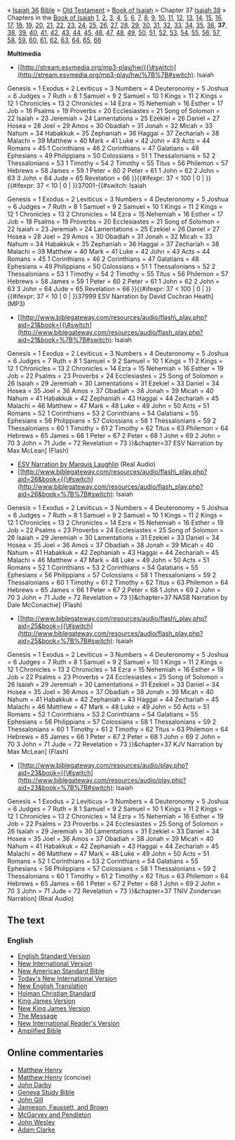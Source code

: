 « [Isaiah 36](Isaiah_36 "Isaiah 36")
[Bible](Bible "Bible") \>
[Old Testament](Old_Testament "Old Testament") \>
[Book of Isaiah](Book_of_Isaiah "Book of Isaiah") \> Chapter 37
[Isaiah 38](Isaiah_38 "Isaiah 38") »
Chapters in the [Book of Isaiah](Book_of_Isaiah "Book of Isaiah")
[1](index.php?title=Isaiah_1&action=edit&redlink=1 "Isaiah 1 (page does not exist)"),
[2](index.php?title=Isaiah_2&action=edit&redlink=1 "Isaiah 2 (page does not exist)"),
[3](index.php?title=Isaiah_3&action=edit&redlink=1 "Isaiah 3 (page does not exist)"),
[4](index.php?title=Isaiah_4&action=edit&redlink=1 "Isaiah 4 (page does not exist)"),
[5](index.php?title=Isaiah_5&action=edit&redlink=1 "Isaiah 5 (page does not exist)"),
[6](index.php?title=Isaiah_6&action=edit&redlink=1 "Isaiah 6 (page does not exist)"),
[7](index.php?title=Isaiah_7&action=edit&redlink=1 "Isaiah 7 (page does not exist)"),
[8](index.php?title=Isaiah_8&action=edit&redlink=1 "Isaiah 8 (page does not exist)"),
[9](Isaiah_9 "Isaiah 9"),
[10](index.php?title=Isaiah_10&action=edit&redlink=1 "Isaiah 10 (page does not exist)"),
[11](index.php?title=Isaiah_11&action=edit&redlink=1 "Isaiah 11 (page does not exist)"),
[12](index.php?title=Isaiah_12&action=edit&redlink=1 "Isaiah 12 (page does not exist)"),
[13](index.php?title=Isaiah_13&action=edit&redlink=1 "Isaiah 13 (page does not exist)"),
[14](index.php?title=Isaiah_14&action=edit&redlink=1 "Isaiah 14 (page does not exist)"),
[15](index.php?title=Isaiah_15&action=edit&redlink=1 "Isaiah 15 (page does not exist)"),
[16](index.php?title=Isaiah_16&action=edit&redlink=1 "Isaiah 16 (page does not exist)"),
[17](index.php?title=Isaiah_17&action=edit&redlink=1 "Isaiah 17 (page does not exist)"),
[18](index.php?title=Isaiah_18&action=edit&redlink=1 "Isaiah 18 (page does not exist)"),
[19](index.php?title=Isaiah_19&action=edit&redlink=1 "Isaiah 19 (page does not exist)"),
[20](index.php?title=Isaiah_20&action=edit&redlink=1 "Isaiah 20 (page does not exist)"),
[21](index.php?title=Isaiah_21&action=edit&redlink=1 "Isaiah 21 (page does not exist)"),
[22](index.php?title=Isaiah_22&action=edit&redlink=1 "Isaiah 22 (page does not exist)"),
[23](index.php?title=Isaiah_23&action=edit&redlink=1 "Isaiah 23 (page does not exist)"),
[24](index.php?title=Isaiah_24&action=edit&redlink=1 "Isaiah 24 (page does not exist)"),
[25](index.php?title=Isaiah_25&action=edit&redlink=1 "Isaiah 25 (page does not exist)"),
[26](index.php?title=Isaiah_26&action=edit&redlink=1 "Isaiah 26 (page does not exist)"),
[27](index.php?title=Isaiah_27&action=edit&redlink=1 "Isaiah 27 (page does not exist)"),
[28](index.php?title=Isaiah_28&action=edit&redlink=1 "Isaiah 28 (page does not exist)"),
[29](index.php?title=Isaiah_29&action=edit&redlink=1 "Isaiah 29 (page does not exist)"),
[30](index.php?title=Isaiah_30&action=edit&redlink=1 "Isaiah 30 (page does not exist)"),
[31](index.php?title=Isaiah_31&action=edit&redlink=1 "Isaiah 31 (page does not exist)"),
[32](Isaiah_32 "Isaiah 32"), [33](Isaiah_33 "Isaiah 33"),
[34](Isaiah_34 "Isaiah 34"), [35](Isaiah_35 "Isaiah 35"),
[36](Isaiah_36 "Isaiah 36"), **37**, [38](Isaiah_38 "Isaiah 38"),
[39](Isaiah_39 "Isaiah 39"), [40](Isaiah_40 "Isaiah 40"),
[41](Isaiah_41 "Isaiah 41"), [42](Isaiah_42 "Isaiah 42"),
[43](Isaiah_43 "Isaiah 43"), [44](Isaiah_44 "Isaiah 44"),
[45](Isaiah_45 "Isaiah 45"), [46](Isaiah_46 "Isaiah 46"),
[47](Isaiah_47 "Isaiah 47"), [48](Isaiah_48 "Isaiah 48"),
[49](index.php?title=Isaiah_49&action=edit&redlink=1 "Isaiah 49 (page does not exist)"),
[50](index.php?title=Isaiah_50&action=edit&redlink=1 "Isaiah 50 (page does not exist)"),
[51](index.php?title=Isaiah_51&action=edit&redlink=1 "Isaiah 51 (page does not exist)"),
[52](index.php?title=Isaiah_52&action=edit&redlink=1 "Isaiah 52 (page does not exist)"),
[53](Isaiah_53 "Isaiah 53"),
[54](index.php?title=Isaiah_54&action=edit&redlink=1 "Isaiah 54 (page does not exist)"),
[55](index.php?title=Isaiah_55&action=edit&redlink=1 "Isaiah 55 (page does not exist)"),
[56](index.php?title=Isaiah_56&action=edit&redlink=1 "Isaiah 56 (page does not exist)"),
[57](index.php?title=Isaiah_57&action=edit&redlink=1 "Isaiah 57 (page does not exist)"),
[58](index.php?title=Isaiah_58&action=edit&redlink=1 "Isaiah 58 (page does not exist)"),
[59](index.php?title=Isaiah_59&action=edit&redlink=1 "Isaiah 59 (page does not exist)"),
[60](index.php?title=Isaiah_60&action=edit&redlink=1 "Isaiah 60 (page does not exist)"),
[61](index.php?title=Isaiah_61&action=edit&redlink=1 "Isaiah 61 (page does not exist)"),
[62](index.php?title=Isaiah_62&action=edit&redlink=1 "Isaiah 62 (page does not exist)"),
[63](index.php?title=Isaiah_63&action=edit&redlink=1 "Isaiah 63 (page does not exist)"),
[64](index.php?title=Isaiah_64&action=edit&redlink=1 "Isaiah 64 (page does not exist)"),
[65](index.php?title=Isaiah_65&action=edit&redlink=1 "Isaiah 65 (page does not exist)"),
[66](index.php?title=Isaiah_66&action=edit&redlink=1 "Isaiah 66 (page does not exist)")

**Multimedia**

-   [[http://stream.esvmedia.org/mp3-play/hw/{{\#switch](http://stream.esvmedia.org/mp3-play/hw/%7B%7B#switch):
    Isaiah

Genesis = 1
Exodus = 2
Leviticus = 3
Numbers = 4
Deuteronomy = 5
Joshua = 6
Judges = 7
Ruth = 8
1 Samuel = 9
2 Samuel = 10
1 Kings = 11
2 Kings = 12
1 Chronicles = 13
2 Chronicles = 14
Ezra = 15
Nehemiah = 16
Esther = 17
Job = 18
Psalms = 19
Proverbs = 20
Ecclesiastes = 21
Song of Solomon = 22
Isaiah = 23
Jeremiah = 24
Lamentations = 25
Ezekiel = 26
Daniel = 27
Hosea = 28
Joel = 29
Amos = 30
Obadiah = 31
Jonah = 32
Micah = 33
Nahum = 34
Habakkuk = 35
Zephaniah = 36
Haggai = 37
Zechariah = 38
Malachi = 39
Matthew = 40
Mark = 41
Luke = 42
John = 43
Acts = 44
Romans = 45
1 Corinthians = 46
2 Corinthians = 47
Galatians = 48
Ephesians = 49
Philippians = 50
Colossians = 51
1 Thessalonians = 52
2 Thessalonians = 53
1 Timothy = 54
2 Timothy = 55
Titus = 56
Philemon = 57
Hebrews = 58
James = 59
1 Peter = 60
2 Peter = 61
1 John = 62
2 John = 63
3 John = 64
Jude = 65
Revelation = 66
}}{{\#ifexpr: 37 < 100 | 0 | }}{{\#ifexpr: 37 < 10 | 0 |
}}37001-{{\#switch: Isaiah

Genesis = 1
Exodus = 2
Leviticus = 3
Numbers = 4
Deuteronomy = 5
Joshua = 6
Judges = 7
Ruth = 8
1 Samuel = 9
2 Samuel = 10
1 Kings = 11
2 Kings = 12
1 Chronicles = 13
2 Chronicles = 14
Ezra = 15
Nehemiah = 16
Esther = 17
Job = 18
Psalms = 19
Proverbs = 20
Ecclesiastes = 21
Song of Solomon = 22
Isaiah = 23
Jeremiah = 24
Lamentations = 25
Ezekiel = 26
Daniel = 27
Hosea = 28
Joel = 29
Amos = 30
Obadiah = 31
Jonah = 32
Micah = 33
Nahum = 34
Habakkuk = 35
Zephaniah = 36
Haggai = 37
Zechariah = 38
Malachi = 39
Matthew = 40
Mark = 41
Luke = 42
John = 43
Acts = 44
Romans = 45
1 Corinthians = 46
2 Corinthians = 47
Galatians = 48
Ephesians = 49
Philippians = 50
Colossians = 51
1 Thessalonians = 52
2 Thessalonians = 53
1 Timothy = 54
2 Timothy = 55
Titus = 56
Philemon = 57
Hebrews = 58
James = 59
1 Peter = 60
2 Peter = 61
1 John = 62
2 John = 63
3 John = 64
Jude = 65
Revelation = 66
}}{{\#ifexpr: 37 < 100 | 0 | }}{{\#ifexpr: 37 < 10 | 0 | }}37999
ESV Narration by David Cochran Heath] (MP3)

-   [[http://www.biblegateway.com/resources/audio/flash\_play.php?aid=21&book={{\#switch](http://www.biblegateway.com/resources/audio/flash_play.php?aid=21&book=%7B%7B#switch):
    Isaiah

Genesis = 1
Exodus = 2
Leviticus = 3
Numbers = 4
Deuteronomy = 5
Joshua = 6
Judges = 7
Ruth = 8
1 Samuel = 9
2 Samuel = 10
1 Kings = 11
2 Kings = 12
1 Chronicles = 13
2 Chronicles = 14
Ezra = 15
Nehemiah = 16
Esther = 19
Job = 22
Psalms = 23
Proverbs = 24
Ecclesiastes = 25
Song of Solomon = 26
Isaiah = 29
Jeremiah = 30
Lamentations = 31
Ezekiel = 33
Daniel = 34
Hosea = 35
Joel = 36
Amos = 37
Obadiah = 38
Jonah = 39
Micah = 40
Nahum = 41
Habakkuk = 42
Zephaniah = 43
Haggai = 44
Zechariah = 45
Malachi = 46
Matthew = 47
Mark = 48
Luke = 49
John = 50
Acts = 51
Romans = 52
1 Corinthians = 53
2 Corinthians = 54
Galatians = 55
Ephesians = 56
Philippians = 57
Colossians = 58
1 Thessalonians = 59
2 Thessalonians = 60
1 Timothy = 61
2 Timothy = 62
Titus = 63
Philemon = 64
Hebrews = 65
James = 66
1 Peter = 67
2 Peter = 68
1 John = 69
2 John = 70
3 John = 71
Jude = 72
Revelation = 73
}}&chapter=37 ESV Narration by Max McLean] (Flash)

-   [ESV Narration by Marquis Laughlin](http://www.gnpcb.org/esv/share/audio/smil?passage=Isaiah+37)
    (Real Audio)
-   [[http://www.biblegateway.com/resources/audio/flash\_play.php?aid=26&book={{\#switch](http://www.biblegateway.com/resources/audio/flash_play.php?aid=26&book=%7B%7B#switch):
    Isaiah

Genesis = 1
Exodus = 2
Leviticus = 3
Numbers = 4
Deuteronomy = 5
Joshua = 6
Judges = 7
Ruth = 8
1 Samuel = 9
2 Samuel = 10
1 Kings = 11
2 Kings = 12
1 Chronicles = 13
2 Chronicles = 14
Ezra = 15
Nehemiah = 16
Esther = 19
Job = 22
Psalms = 23
Proverbs = 24
Ecclesiastes = 25
Song of Solomon = 26
Isaiah = 29
Jeremiah = 30
Lamentations = 31
Ezekiel = 33
Daniel = 34
Hosea = 35
Joel = 36
Amos = 37
Obadiah = 38
Jonah = 39
Micah = 40
Nahum = 41
Habakkuk = 42
Zephaniah = 43
Haggai = 44
Zechariah = 45
Malachi = 46
Matthew = 47
Mark = 48
Luke = 49
John = 50
Acts = 51
Romans = 52
1 Corinthians = 53
2 Corinthians = 54
Galatians = 55
Ephesians = 56
Philippians = 57
Colossians = 58
1 Thessalonians = 59
2 Thessalonians = 60
1 Timothy = 61
2 Timothy = 62
Titus = 63
Philemon = 64
Hebrews = 65
James = 66
1 Peter = 67
2 Peter = 68
1 John = 69
2 John = 70
3 John = 71
Jude = 72
Revelation = 73
}}&chapter=37 NASB Narration by Dale McConachie] (Flash)

-   [[http://www.biblegateway.com/resources/audio/flash\_play.php?aid=25&book={{\#switch](http://www.biblegateway.com/resources/audio/flash_play.php?aid=25&book=%7B%7B#switch):
    Isaiah

Genesis = 1
Exodus = 2
Leviticus = 3
Numbers = 4
Deuteronomy = 5
Joshua = 6
Judges = 7
Ruth = 8
1 Samuel = 9
2 Samuel = 10
1 Kings = 11
2 Kings = 12
1 Chronicles = 13
2 Chronicles = 14
Ezra = 15
Nehemiah = 16
Esther = 19
Job = 22
Psalms = 23
Proverbs = 24
Ecclesiastes = 25
Song of Solomon = 26
Isaiah = 29
Jeremiah = 30
Lamentations = 31
Ezekiel = 33
Daniel = 34
Hosea = 35
Joel = 36
Amos = 37
Obadiah = 38
Jonah = 39
Micah = 40
Nahum = 41
Habakkuk = 42
Zephaniah = 43
Haggai = 44
Zechariah = 45
Malachi = 46
Matthew = 47
Mark = 48
Luke = 49
John = 50
Acts = 51
Romans = 52
1 Corinthians = 53
2 Corinthians = 54
Galatians = 55
Ephesians = 56
Philippians = 57
Colossians = 58
1 Thessalonians = 59
2 Thessalonians = 60
1 Timothy = 61
2 Timothy = 62
Titus = 63
Philemon = 64
Hebrews = 65
James = 66
1 Peter = 67
2 Peter = 68
1 John = 69
2 John = 70
3 John = 71
Jude = 72
Revelation = 73
}}&chapter=37 KJV Narration by Max McLean] (Flash)

-   [[http://www.biblegateway.com/resources/audio/play.php?aid=23&book={{\#switch](http://www.biblegateway.com/resources/audio/play.php?aid=23&book=%7B%7B#switch):
    Isaiah

Genesis = 1
Exodus = 2
Leviticus = 3
Numbers = 4
Deuteronomy = 5
Joshua = 6
Judges = 7
Ruth = 8
1 Samuel = 9
2 Samuel = 10
1 Kings = 11
2 Kings = 12
1 Chronicles = 13
2 Chronicles = 14
Ezra = 15
Nehemiah = 16
Esther = 19
Job = 22
Psalms = 23
Proverbs = 24
Ecclesiastes = 25
Song of Solomon = 26
Isaiah = 29
Jeremiah = 30
Lamentations = 31
Ezekiel = 33
Daniel = 34
Hosea = 35
Joel = 36
Amos = 37
Obadiah = 38
Jonah = 39
Micah = 40
Nahum = 41
Habakkuk = 42
Zephaniah = 43
Haggai = 44
Zechariah = 45
Malachi = 46
Matthew = 47
Mark = 48
Luke = 49
John = 50
Acts = 51
Romans = 52
1 Corinthians = 53
2 Corinthians = 54
Galatians = 55
Ephesians = 56
Philippians = 57
Colossians = 58
1 Thessalonians = 59
2 Thessalonians = 60
1 Timothy = 61
2 Timothy = 62
Titus = 63
Philemon = 64
Hebrews = 65
James = 66
1 Peter = 67
2 Peter = 68
1 John = 69
2 John = 70
3 John = 71
Jude = 72
Revelation = 73
}}&chapter=37 TNIV Zondervan Narration] (Real Audio)

## The text

### English

-   [English Standard Version](http://www.gnpcb.org/esv/search/?q=Isaiah%2037)
-   [New International Version](http://www.biblegateway.com/passage/?search=Isaiah%2037&version=31)
-   [New American Standard Bible](http://www.biblegateway.com/passage/?search=Isaiah%2037&version=49)
-   [Today's New International Version](http://www.ibs.org/bible/verse/index.php?q=Isaiah%2037)
-   [New English Translation](http://net.bible.org/bible.php?book=Isaiah&chapter=37)
-   [Holman Christian Standard](http://www.biblegateway.com/passage/?search=Isaiah%2037&version=77)
-   [King James Version](http://www.biblegateway.com/passage/?search=Isaiah%2037&version=9)
-   [New King James Version](http://www.biblegateway.com/passage/?search=Isaiah%2037&version=50)
-   [The Message](http://www.biblegateway.com/passage/?search=Isaiah%2037&version=65)
-   [New International Reader's Version](http://www.biblegateway.com/passage/?search=Isaiah%2037&version=76)
-   [Amplified Bible](http://www.biblegateway.com/passage/?search=Isaiah%2037&version=45)

## Online commentaries

-   [Matthew Henry](http://eword.gospelcom.net/comments/isaiah/mh/isaiah37.htm)
-   [Matthew Henry](http://eword.gospelcom.net/comments/isaiah/mhc/isaiah37.htm)
    (concise)
-   [John Darby](http://eword.gospelcom.net/comments/isaiah/darby/isaiah37.htm)
-   [Geneva Study Bible](http://eword.gospelcom.net/comments/isaiah/geneva/isaiah37.htm)
-   [John Gill](http://eword.gospelcom.net/comments/isaiah/gill/isaiah37.htm)
-   [Jamieson, Faussett, and Brown](http://www.ewordtoday.com/comments/isaiah/jfb/isaiah37.htm)
-   [McGarvey and Pendleton](http://eword.gospelcom.net/comments/isaiah/four/isaiah37.htm)
-   [John Wesley](http://eword.gospelcom.net/comments/isaiah/wesley/isaiah37.htm)
-   [Adam Clarke](http://www.studylight.org/com/acc/view.cgi?book=isa&chapter=0037)



